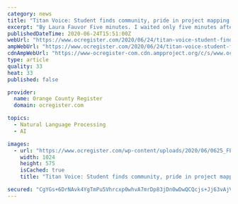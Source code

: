 ```yaml
---
category: news
title: "Titan Voice: Student finds community, pride in project mapping historical gay friendly spots"
excerpt: "By Laura Fauvor Five minutes. I waited only five minutes after reading the spring 2020 announcement to apply for the opportunity to work as a graduate research assistant with Eric Gonzaba,"
publishedDateTime: 2020-06-24T15:51:00Z
webUrl: "https://www.ocregister.com/2020/06/24/titan-voice-student-finds-community-pride-in-project-mapping-historical-gay-friendly-spots/"
ampWebUrl: "https://www.ocregister.com/2020/06/24/titan-voice-student-finds-community-pride-in-project-mapping-historical-gay-friendly-spots/amp/"
cdnAmpWebUrl: "https://www-ocregister-com.cdn.ampproject.org/c/s/www.ocregister.com/2020/06/24/titan-voice-student-finds-community-pride-in-project-mapping-historical-gay-friendly-spots/amp/"
type: article
quality: 33
heat: 33
published: false

provider:
  name: Orange County Register
  domain: ocregister.com

topics:
  - Natural Language Processing
  - AI

images:
  - url: "https://www.ocregister.com/wp-content/uploads/2020/06/0625_FEA_OCR-Z-CSF-L-16x9-1-1.jpg?w=1024&h=575"
    width: 1024
    height: 575
    isCached: true
    title: "Titan Voice: Student finds community, pride in project mapping historical gay friendly spots"

secured: "CgYGs+6DrNAvk4YgTmPu5Vhrcxp0whvA7mrDp83jDn0wDwQCQcjs+Jj63vAjVknK0aqvc0O71WRQ1wYA5B1VovT0eu/xF/DFSII0PmwpCNJMMYhvwvMas/3Nm+KpKw4SB+EW/zn94dBaY7k78Hse0Ajvv83j26prcZ7IpJ7D1HmdztbWxNOMq7gmddevu47ml21EaF+yUurlukg665MALWMlxwRFBKNSfMBec8Ig+5iNU4T/JnPrjMlfgWxFC5Uon6oN3Rl9xUpI0kGVLeQVZBB/qwTaEn4BKvuAoSxLHbX5cKe/fUUqaMmSTYVCy/mZlRanV0/7ka1tPrr/v5in6A==;MMTO9wwMQXyOhxcpA0AgWQ=="
---
```


